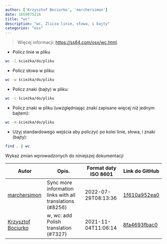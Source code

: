```yaml
---
author: ['Krzysztof Bociurko', 'marchersimon']
date: 1659075216
title: "wc"
description: "wc, Zlicza linie, słowa, i bajty"
categories: "osx"
---
```

> Więcej informacji: <https://ss64.com/osx/wc.html>.

- Policz linie w pliku

```bash
wc -l ścieżka/do/pliku
```

- Policz słowa w pliku:

```bash
wc -w ścieżka/do/pliku
```

- Policz znaki (bajty) w pliku:

```bash
wc -c ścieżka/do/pliku
```

- Policz znaki w pliku (uwzględniając znaki zapisane więcej niż jednym bajtem):

```bash
wc -m ścieżka/do/pliku
```

- Użyj standardowego wejścia aby policzyć po kolei linie, słowa, i znaki (bajty):

```bash
find . | wc
```
Wykaz zmian wprowadzonych do niniejszej dokumentacji


Autor | Opis. | Format daty ISO 8601 | Link do GitHub
------|-----|-----|-----
[marchersimon](mailto:50295997+marchersimon@users.noreply.github.com) | Sync more information links with all translations (#8256) | 2022-07-29T08:13:36 | [1f610a952ea0](https://github.com/tldr-pages/tldr/commit/1f610a952ea0d53e0a1bdbd1246ef81f24db2f3f)
[Krzysztof Bociurko](mailto:chanibal@users.noreply.github.com) | w, wc: add Polish translation (#7327) | 2021-11-04T11:06:14 | [8fa4693fbac0](https://github.com/tldr-pages/tldr/commit/8fa4693fbac038dc16c8ed23f5006912abea7ee3)

